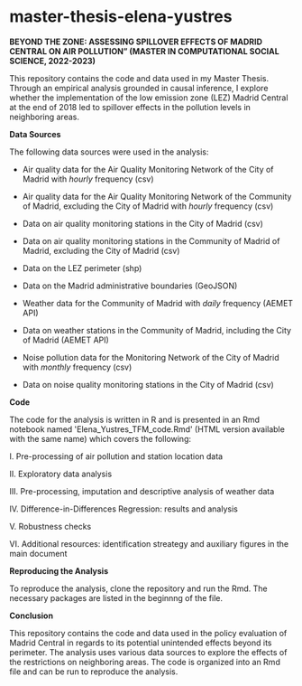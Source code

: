 # master-thesis-elena-yustres
**BEYOND THE ZONE: ASSESSING SPILLOVER EFFECTS OF MADRID CENTRAL ON AIR POLLUTION” (MASTER IN COMPUTATIONAL SOCIAL SCIENCE, 2022-2023)**

This repository contains the code and data used in my Master Thesis. Through an empirical analysis grounded in causal inference, I explore whether the implementation of the low emission zone (LEZ) Madrid Central at the end of 2018 led to spillover effects in the pollution levels in neighboring areas.

**Data Sources**

The following data sources were used in the analysis:

- Air quality data for the Air Quality Monitoring Network of the City of Madrid with *hourly* frequency (csv) 

- Air quality data for the Air Quality Monitoring Network of the Community of Madrid, excluding the City of Madrid with *hourly* frequency (csv)

- Data on air quality monitoring stations in the City of Madrid (csv)

- Data on air quality monitoring stations in the Community of Madrid of Madrid, excluding the City of Madrid (csv)

- Data on the LEZ perimeter (shp)

- Data on the Madrid administrative boundaries (GeoJSON)

- Weather data for the Community of Madrid with *daily* frequency (AEMET API)

- Data on weather stations in the Community of Madrid, including the City of Madrid (AEMET API)

- Noise pollution data for the Monitoring Network of the City of Madrid with *monthly* frequency (csv) 

- Data on noise quality monitoring stations in the City of Madrid (csv)

**Code**

The code for the analysis is written in R and is presented in an Rmd notebook named 'Elena_Yustres_TFM_code.Rmd' (HTML version available with the same name) which covers the following:

I. Pre-processing of air pollution and station location data

II. Exploratory data analysis

III. Pre-processing, imputation and descriptive analysis of weather data 

IV. Difference-in-Differences Regression: results and analysis 

V. Robustness checks

VI. Additional resources: identification streategy and auxiliary figures in the main document


**Reproducing the Analysis**

To reproduce the analysis, clone the repository and run the Rmd. The necessary packages are listed in the beginnng of the file.

**Conclusion**

This repository contains the code and data used in the policy evaluation of Madrid Central in regards to its potential unintended effects beyond its perimeter. The analysis uses various data sources to explore the effects of the restrictions on neighboring areas. The code is organized into an Rmd file and can be run to reproduce the analysis.
